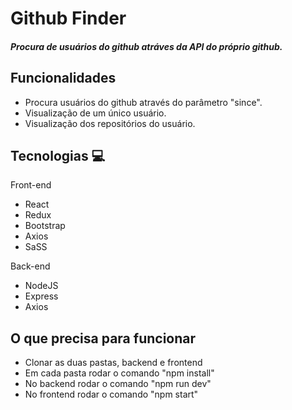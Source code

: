 # Github Finder

##### Procura de usuários do github atráves da API do próprio github.

## Funcionalidades
  - Procura usuários do github através do parâmetro "since".
  - Visualização de um  único usuário.
  - Visualização dos repositórios do usuário.
  
## Tecnologias :computer:
Front-end
  - React
  - Redux
  - Bootstrap
  - Axios
  - SaSS
   
Back-end
  - NodeJS
  - Express
  - Axios

## O que precisa para funcionar
- Clonar as duas pastas, backend e frontend
- Em cada pasta rodar o comando "npm install"
- No backend rodar o comando "npm run dev"
- No frontend rodar o comando "npm start"
